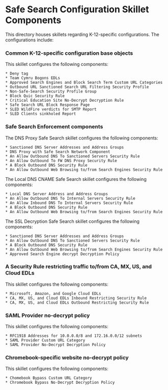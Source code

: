 # Safe Search Configuration Skillet Components

This directory houses skillets regarding K-12-specific configurations. The configurations include: 

### Common K-12-specific configuration base objects  
This skillet configures the following components:

    * Deny tag
    * Team Cymru Bogons EDLs
    * Approved Search Engines and Block Search Term Custom URL Categories
    * Outbound URL Sanctioned Search URL Filtering Security Profile
    * Non-Safe-Search Security Profile Group
    * Block Quic Security Rule
    * Critical Education Site No-Decrypt Decryption Rule
    * Safe Search URL Block Response Page
    * SLED WildFire verdicts for SMTP Report
    * SLED Clients sinkholed Report

### Safe Search Enforcement components
The DNS Proxy Safe Search skillet configures the following components:

    * Sanctioned DNS Server Addresses and Address Groups
    * DNS Proxy with Safe Search Network Component 
    * An Allow Outbound DNS To Sanctioned Servers Security Rule
    * An Allow Outbound To FW DNS Proxy Security Rule
    * A Block Outbound DNS Security Rule
    * An Allow Outbound Web Browsing to/from Search Engines Security Rule

The Local DNS CNAME Safe Search skillet configures the following components:

    * Local DNS Server Address and Address Groups
    * An Allow Outbound DNS To Internal Servers Security Rule
    * An Allow Inbound DNS To Internal Servers Security Rule
    * A Block Outbound DNS Security Rule
    * An Allow Outbound Web Browsing to/from Search Engines Security Rule

The SSL Decryption Safe Search skillet configures the following components:

    * Sanctioned DNS Server Addresses and Address Groups
    * An Allow Outbound DNS To Sanctioned Servers Security Rule
    * A Block Outbound DNS Security Rule
    * An Allow Outbound Web Browsing to/from Search Engines Security Rule
    * Approved Search Engine decrypt Decryption Policy

### A Security Rule restricting traffic to/from CA, MX, US, and Cloud EDLs 
This skillet configures the following components:

    * Microsoft, Amazon, and Google Cloud EDLs
    * CA, MX, US, and Cloud EDLs Inbound Restricting Security Rule
    * CA, MX, US, and Cloud EDLs Outbound Restricting Security Rule

### SAML Provider no-decrypt policy 
This skillet configures the following components:

    * RFC1918 Addresses for 10.0.0.0/8 and 172.16.0.0/12 subnets
    * SAML Provider Custom URL Category
    * SAML Provider No-Decrypt Decryption Policy

### Chromebook-specific website no-decrypt policy
This skillet configures the following components:
    
    * Chomebook Bypass Custom URL Category
    * Chromebook Bypass No-Decrypt Decryption Policy